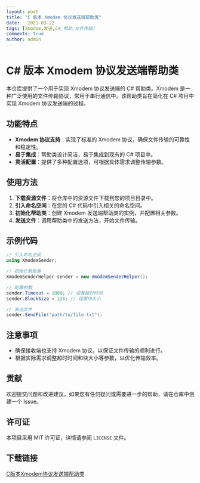 ```yaml
---
layout: post
title: "C 版本 Xmodem 协议发送端帮助类"
date:   2021-03-22
tags: [Xmodem,发送,C#,帮助,文件传输]
comments: true
author: admin
---
```

# C# 版本 Xmodem 协议发送端帮助类

本仓库提供了一个用于实现 Xmodem 协议发送端的 C# 帮助类。Xmodem 是一种广泛使用的文件传输协议，常用于串行通信中。该帮助类旨在简化在 C# 项目中实现 Xmodem 协议发送端的过程。

## 功能特点

- **Xmodem 协议支持**：实现了标准的 Xmodem 协议，确保文件传输的可靠性和稳定性。
- **易于集成**：帮助类设计简洁，易于集成到现有的 C# 项目中。
- **灵活配置**：提供了多种配置选项，可根据具体需求调整传输参数。

## 使用方法

1. **下载资源文件**：将仓库中的资源文件下载到您的项目目录中。
2. **引入命名空间**：在您的 C# 代码中引入相关的命名空间。
3. **初始化帮助类**：创建 Xmodem 发送端帮助类的实例，并配置相关参数。
4. **发送文件**：调用帮助类中的发送方法，开始文件传输。

## 示例代码

```csharp
// 引入命名空间
using XmodemSender;

// 初始化帮助类
XmodemSenderHelper sender = new XmodemSenderHelper();

// 配置参数
sender.Timeout = 1000; // 设置超时时间
sender.BlockSize = 128; // 设置块大小

// 发送文件
sender.SendFile("path/to/file.txt");
```

## 注意事项

- 确保接收端也支持 Xmodem 协议，以保证文件传输的顺利进行。
- 根据实际需求调整超时时间和块大小等参数，以优化传输效率。

## 贡献

欢迎提交问题和改进建议。如果您有任何疑问或需要进一步的帮助，请在仓库中创建一个 Issue。

## 许可证

本项目采用 MIT 许可证，详情请参阅 `LICENSE` 文件。

## 下载链接

[C版本Xmodem协议发送端帮助类](https://pan.quark.cn/s/962652075246)